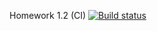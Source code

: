 Homework 1.2 (CI) [![Build status](https://ci.appveyor.com/api/projects/status/gkrbpa23c707mp98?svg=true)](https://ci.appveyor.com/project/DianaBrodovaya/aqa-homework-1-2)
